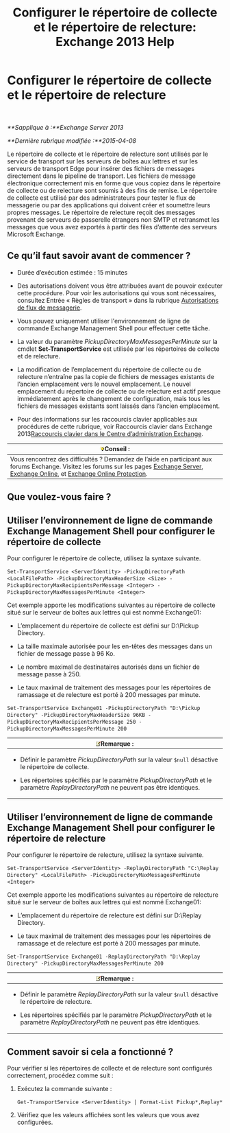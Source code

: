 ﻿---
title: 'Configurer le répertoire de collecte et le répertoire de relecture: Exchange 2013 Help'
TOCTitle: Configurer le répertoire de collecte et le répertoire de relecture
ms:assetid: c9ca7358-9a08-4f57-89d0-910e4438df8a
ms:mtpsurl: https://technet.microsoft.com/fr-fr/library/Bb124549(v=EXCHG.150)
ms:contentKeyID: 50479228
ms.date: 04/24/2018
mtps_version: v=EXCHG.150
ms.translationtype: HT
---

# Configurer le répertoire de collecte et le répertoire de relecture

 

_**Sapplique à :**Exchange Server 2013_

_**Dernière rubrique modifiée :**2015-04-08_

Le répertoire de collecte et le répertoire de relecture sont utilisés par le service de transport sur les serveurs de boîtes aux lettres et sur les serveurs de transport Edge pour insérer des fichiers de messages directement dans le pipeline de transport. Les fichiers de message électronique correctement mis en forme que vous copiez dans le répertoire de collecte ou de relecture sont soumis à des fins de remise. Le répertoire de collecte est utilisé par des administrateurs pour tester le flux de messagerie ou par des applications qui doivent créer et soumettre leurs propres messages. Le répertoire de relecture reçoit des messages provenant de serveurs de passerelle étrangers non SMTP et retransmet les messages que vous avez exportés à partir des files d’attente des serveurs Microsoft Exchange.

## Ce qu’il faut savoir avant de commencer ?

  - Durée d’exécution estimée : 15 minutes

  - Des autorisations doivent vous être attribuées avant de pouvoir exécuter cette procédure. Pour voir les autorisations qui vous sont nécessaires, consultez Entrée « Règles de transport » dans la rubrique [Autorisations de flux de messagerie](mail-flow-permissions-exchange-2013-help.md).

  - Vous pouvez uniquement utiliser l'environnement de ligne de commande Exchange Management Shell pour effectuer cette tâche.

  - La valeur du paramètre *PickupDirectoryMaxMessagesPerMinute* sur la cmdlet **Set-TransportService** est utilisée par les répertoires de collecte et de relecture.

  - La modification de l’emplacement du répertoire de collecte ou de relecture n’entraîne pas la copie de fichiers de messages existants de l’ancien emplacement vers le nouvel emplacement. Le nouvel emplacement du répertoire de collecte ou de relecture est actif presque immédiatement après le changement de configuration, mais tous les fichiers de messages existants sont laissés dans l’ancien emplacement.

  - Pour des informations sur les raccourcis clavier applicables aux procédures de cette rubrique, voir Raccourcis clavier dans Exchange 2013[Raccourcis clavier dans le Centre d’administration Exchange](keyboard-shortcuts-in-the-exchange-admin-center-exchange-online-protection-help.md).

<table>
<thead>
<tr class="header">
<th><img src="images/Bb125224.tip(EXCHG.150).gif" title="Conseil" alt="Conseil" />Conseil :</th>
</tr>
</thead>
<tbody>
<tr class="odd">
<td>Vous rencontrez des difficultés ? Demandez de l’aide en participant aux forums Exchange. Visitez les forums sur les pages <a href="https://go.microsoft.com/fwlink/p/?linkid=60612">Exchange Server</a>, <a href="https://go.microsoft.com/fwlink/p/?linkid=267542">Exchange Online</a>, et <a href="https://go.microsoft.com/fwlink/p/?linkid=285351">Exchange Online Protection</a>.</td>
</tr>
</tbody>
</table>


## Que voulez-vous faire ?

## Utiliser l’environnement de ligne de commande Exchange Management Shell pour configurer le répertoire de collecte

Pour configurer le répertoire de collecte, utilisez la syntaxe suivante.

    Set-TransportService <ServerIdentity> -PickupDirectoryPath <LocalFilePath> -PickupDirectoryMaxHeaderSize <Size> -PickupDirectoryMaxRecipientsPerMessage <Integer> -PickupDirectoryMaxMessagesPerMinute <Integer>

Cet exemple apporte les modifications suivantes au répertoire de collecte situé sur le serveur de boîtes aux lettres qui est nommé Exchange01:

  - L’emplacement du répertoire de collecte est défini sur D:\\Pickup Directory.

  - La taille maximale autorisée pour les en-têtes des messages dans un fichier de message passe à 96 Ko.

  - Le nombre maximal de destinataires autorisés dans un fichier de message passe à 250.

  - Le taux maximal de traitement des messages pour les répertoires de ramassage et de relecture est porté à 200 messages par minute.

<!-- end list -->

    Set-TransportService Exchange01 -PickupDirectoryPath "D:\Pickup Directory" -PickupDirectoryMaxHeaderSize 96KB -PickupDirectoryMaxRecipientsPerMessage 250 -PickupDirectoryMaxMessagesPerMinute 200

<table>
<colgroup>
<col style="width: 100%" />
</colgroup>
<thead>
<tr class="header">
<th><img src="images/JJ159664.note(EXCHG.150).gif" title="Remarque" alt="Remarque" />Remarque :</th>
</tr>
</thead>
<tbody>
<tr class="odd">
<td><ul>
<li><p>Définir le paramètre <em>PickupDirectoryPath</em> sur la valeur <code>$null</code> désactive le répertoire de collecte.</p></li>
<li><p>Les répertoires spécifiés par le paramètre <em>PickupDirectoryPath</em> et le paramètre <em>ReplayDirectoryPath</em> ne peuvent pas être identiques.</p></li>
</ul></td>
</tr>
</tbody>
</table>


## Utiliser l’environnement de ligne de commande Exchange Management Shell pour configurer le répertoire de relecture

Pour configurer le répertoire de relecture, utilisez la syntaxe suivante.

    Set-TransportService <ServerIdentity> -ReplayDirectoryPath "C:\Replay Directory" <LocalFilePath> -PickupDirectoryMaxMessagesPerMinute <Integer>

Cet exemple apporte les modifications suivantes au répertoire de relecture situé sur le serveur de boîtes aux lettres qui est nommé Exchange01:

  - L’emplacement du répertoire de relecture est défini sur D:\\Replay Directory.

  - Le taux maximal de traitement des messages pour les répertoires de ramassage et de relecture est porté à 200 messages par minute.

<!-- end list -->

    Set-TransportService Exchange01 -ReplayDirectoryPath "D:\Replay Directory" -PickupDirectoryMaxMessagesPerMinute 200

<table>
<colgroup>
<col style="width: 100%" />
</colgroup>
<thead>
<tr class="header">
<th><img src="images/JJ159664.note(EXCHG.150).gif" title="Remarque" alt="Remarque" />Remarque :</th>
</tr>
</thead>
<tbody>
<tr class="odd">
<td><ul>
<li><p>Définir le paramètre <em>ReplayDirectoryPath</em> sur la valeur <code>$null</code> désactive le répertoire de relecture.</p></li>
<li><p>Les répertoires spécifiés par le paramètre <em>PickupDirectoryPath</em> et le paramètre <em>ReplayDirectoryPath</em> ne peuvent pas être identiques.</p></li>
</ul></td>
</tr>
</tbody>
</table>


## Comment savoir si cela a fonctionné ?

Pour vérifier si les répertoires de collecte et de relecture sont configurés correctement, procédez comme suit :

1.  Exécutez la commande suivante :
    
        Get-TransportService <ServerIdentity> | Format-List Pickup*,Replay*

2.  Vérifiez que les valeurs affichées sont les valeurs que vous avez configurées.

